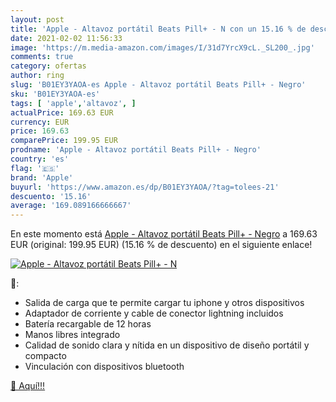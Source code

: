 ```yaml
---
layout: post
title: 'Apple - Altavoz portátil Beats Pill+ - N con un 15.16 % de descuento'
date: 2021-02-02 11:56:33
image: 'https://m.media-amazon.com/images/I/31d7YrcX9cL._SL200_.jpg'
comments: true
category: ofertas
author: ring
slug: 'B01EY3YAOA-es Apple - Altavoz portátil Beats Pill+ - Negro'
sku: 'B01EY3YAOA-es'
tags: [ 'apple','altavoz', ]
actualPrice: 169.63 EUR
currency: EUR
price: 169.63
comparePrice: 199.95 EUR
prodname: 'Apple - Altavoz portátil Beats Pill+ - Negro'
country: 'es'
flag: '🇪🇸'
brand: 'Apple'
buyurl: 'https://www.amazon.es/dp/B01EY3YAOA/?tag=tolees-21'
descuento: '15.16'
average: '169.089166666667'
---
```


En este momento está [Apple - Altavoz portátil Beats Pill+ - Negro](https://www.amazon.es/dp/B01EY3YAOA/?tag=tolees-21) a 169.63 EUR (original: 199.95 EUR) (15.16 %  de descuento) en el siguiente enlace!

[![Apple - Altavoz portátil Beats Pill+ - N](https://m.media-amazon.com/images/I/31d7YrcX9cL._SL200_.jpg)](https://www.amazon.es/dp/B01EY3YAOA/?tag=tolees-21)

🔎:

- Salida de carga que te permite cargar tu iphone y otros dispositivos
- Adaptador de corriente y cable de conector lightning incluidos
- Batería recargable de 12 horas
- Manos libres integrado
- Calidad de sonido clara y nítida en un dispositivo de diseño portátil y compacto
- Vinculación con dispositivos bluetooth

[🛒 Aquí!!!](https://www.amazon.es/dp/B01EY3YAOA/?tag=tolees-21)
